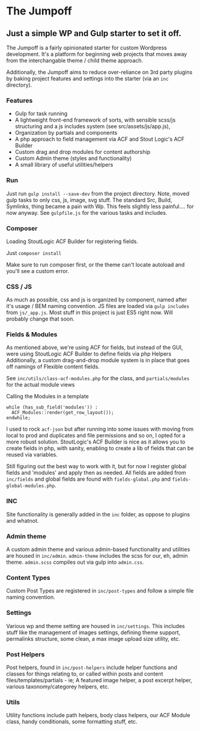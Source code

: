 # The Jumpoff

## Just a simple WP and Gulp starter to set it off.

The Jumpoff is a fairly opinionated starter for custom Wordpress development. It's a platform for beginning web projects that moves away from the interchangable theme / child theme approach.

Additionally, the Jumpoff aims to reduce over-reliance on 3rd party plugins by baking project features and settings into the starter (via an `inc` directory).

### Features

- Gulp for task running
- A lightweight front-end framework of sorts, with sensible scss/js structuring and a js includes system (see src/assets/js/app.js),
- Organization by partials and components
- A php approach to field management via ACF and Stout Logic's ACF Builder
- Custom drag and drop modules for content authorship
- Custom Admin theme (styles and functionality)
- A small library of useful utilities/helpers

### Run

Just run `gulp install --save-dev` from the project directory. Note, moved gulp tasks to only css, js, image, svg stuff. The standard Src, Build, Symlinks, thing became a pain with Wp. This feels slightly less painful.... for now anyway. See `gulpfile.js` for the various tasks and includes.

### Composer

Loading StoutLogic ACF Builder for registering fields.

Just `composer install`

Make sure to run composer first, or the theme can't locate autoload and you'll see a custom error.


### CSS / JS

As much as possible, css and js is organized by component, named after it's usage / BEM naming convention. JS files are loaded via `gulp includes` from `js/_app.js`. Most stuff in this project is just ES5 right now. Will probably change that soon.


### Fields & Modules

As mentioned above, we're using ACF for fields, but instead of the GUI, were using StoutLogic ACF Builder to define fields via php Helpers
Additionally, a custom drag-and-drop module system is in place that goes off namings of Flexible content fields.

See `inc/utils/class-acf-modules.php` for the class, and `partials/modules` for the actual module views

Calling the Modules in a template

```
while (has_sub_field('modules')) :
  ACF_Modules::render(get_row_layout());
endwhile;
```

I used to rock `acf-json` but after running into some issues with moving from local to prod and duplicates and file permissions and so on, I opted for a more robust solution. StoutLogic's ACF Builder is nice as it allows you to create fields in php, with sanity, enabling to create a lib of fields that can be reused via variables.

Still figuring out the best way to work with it, but for now I register global fields and 'modules' and apply then as needed. All fields are added from `inc/fields` and global fields are found with `fields-global.php` and `fields-global-modules.php`.


### INC

Site functionality is generally added in the `inc` folder, as oppose to plugins and whatnot.


### Admin theme

A custom admin theme and various admin-based functionality and utilities are housed in `inc/admin`. `admin-theme` includes the scss for our, eh, admin theme. `admin.scss` compiles out via gulp into `admin.css`.

### Content Types

Custom Post Types are registered in `inc/post-types` and follow a simple file naming convention.

### Settings

Various wp and theme setting are housed in `inc/settings`. This includes stuff like the management of images settings, defining theme support, permalinks structure, some clean, a max image upload size utility, etc.

### Post Helpers

Post helpers, found in `inc/post-helpers` include helper functions and classes for things relating to, or called within posts and content files/templates/partials - ie; A featured image helper, a post excerpt helper, various taxonomy/categorey helpers, etc.

### Utils

Utility functions include path helpers, body class helpers, our ACF Module class, handy conditionals, some formatting stuff, etc.
